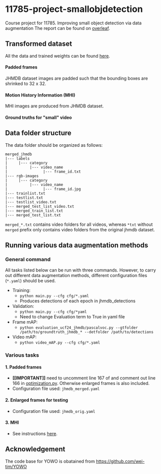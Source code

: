 # 11785-project-smallobjdetection
Course project for 11785. Improving small object detection via data augmentation
The report can be found on [overleaf](https://www.overleaf.com/project/6046af9fbc7f7343cacd6a38).

## Transformed dataset
All the data and trained weights can be found [here](https://www.dropbox.com/sh/qk5om60vh0wj3et/AADT1mx0QqOIn9JaaAv4aULaa?dl=0).

#### Padded frames
JHMDB dataset images are padded such that the bounding boxes are shrinked to 32 x 32.

#### Motion History Information (MHI)
MHI images are produced from JHMDB dataset. 

#### Ground truths for "small" video

## Data folder structure
The data folder should be organized as follows:
```
merged_jhmdb
|--- labels
|     |--- category
|          |--- video_name
|                |--- frame_id.txt
|--- rgb-images
|     |--- category
|          |--- video_name
|                |--- frame_id.jpg
|--- trainlist.txt
|--- testlist.txt
|--- testlist_video.txt
|--- merged_test_list_video.txt
|--- merged_train_list.txt
|--- merged_test_list.txt
```
`merged_*.txt` contains video folders for all videos, whereas `*txt` without `merged` prefix only contains video folders from the original jhmdb dataset.

## Running various data augmentation methods
### General command
All tasks listed below can be run with three commands. However, to carry out different data augmentation methods, different configuration files (`*.yaml`) should be used.
- Training: 
  - `python main.py --cfg cfg/*.yaml` 
  - Produces detections of each epoch in jhmdb_detections
- Validation: 
  - `python main.py --cfg cfg/*yaml` 
  - Need to change Evaluation term to True in yaml file
- Frame mAP: 
  - `python evaluation_ucf24_jhmdb/pascalvoc.py --gtfolder /path/to/groundtruth_jhmdb_* --detfolder /path/to/detections`
- Video mAP: 
  - `python video_mAP.py --cfg cfg/*.yaml`

### Various tasks
#### 1. Padded frames
- **[[IMPORTANT]]** need to uncomment line 167 of and comment out line 166 in [optimization.py](https://github.com/ame9yu/11785-project-smallobjdetection/blob/main/YOWO/core/optimization.py). Otherwise enlarged frames is also included.
- Configuration file used: `jhmdb_merged.yaml`
#### 2. Enlarged frames for testing
- Configuration file used: `jhmdb_orig.yaml` 
#### 3. MHI
- See instructions [here](https://github.com/ame9yu/11785-project-smallobjdetection/tree/main/YOWO_MHI).

## Acknowledgement
The code base for YOWO is obatained from https://github.com/wei-tim/YOWO
